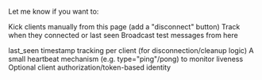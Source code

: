 Let me know if you want to:

Kick clients manually from this page (add a "disconnect" button)
Track when they connected or last seen
Broadcast test messages from here


last_seen timestamp tracking per client (for disconnection/cleanup logic)
A small heartbeat mechanism (e.g. type="ping"/pong) to monitor liveness
Optional client authorization/token-based identity